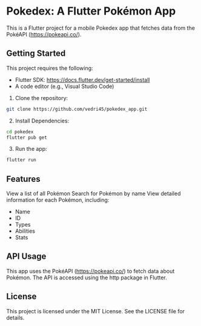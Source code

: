 # Pokedex: A Flutter Pokémon App
This is a Flutter project for a mobile Pokedex app that fetches data from the PokéAPI (https://pokeapi.co/).

## Getting Started
This project requires the following:

* Flutter SDK: https://docs.flutter.dev/get-started/install
* A code editor (e.g., Visual Studio Code)
1. Clone the repository:
```bash
git clone https://github.com/vedri45/pokedex_app.git
```
2. Install Dependencies:
```bash
cd pokedex
flutter pub get
```
3. Run the app:
```bash
flutter run
```

## Features
View a list of all Pokémon
Search for Pokémon by name
View detailed information for each Pokémon, including:
* Name
* ID
* Types
* Abilities
* Stats

## API Usage
This app uses the PokéAPI (https://pokeapi.co/) to fetch data about Pokémon. The API is accessed using the http package in Flutter.

## License
This project is licensed under the MIT License. See the LICENSE file for details.